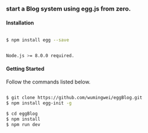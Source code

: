 
### start a Blog system using  egg.js  from zero.


#### Installation

```bash

$ npm install egg --save


Node.js >= 8.0.0 required.
```

#### Getting Started

Follow the commands listed below.

```bash

$ git clone https://github.com/wumingwei/eggBlog.git
$ npm install egg-init -g

$ cd eggBlog
$ npm install
$ npm run dev

```
